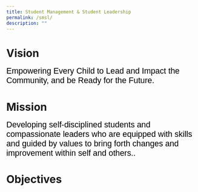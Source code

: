 ```yaml
---
title: Student Management & Student Leadership
permalink: /smsl/
description: ""
---
```

# Vision
<span style="font-size:16.0pt;font-family:Arial;color:black">Empowering Every Child to Lead and Impact the Community, and be Ready for the Future.</span>

# Mission
<span style="font-size:16.0pt;font-family:Arial;color:black">Developing self-disciplined students and compassionate leaders who are equipped with skills and guided by values to bring forth changes and improvement within self and others..</span>

# Objectives